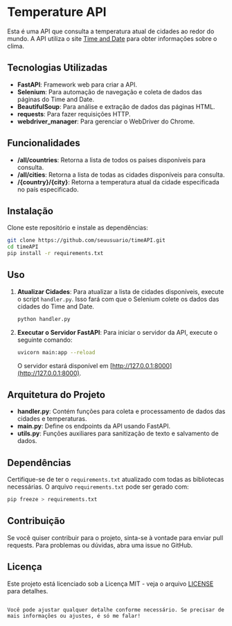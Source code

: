 # Temperature API

Esta é uma API que consulta a temperatura atual de cidades ao redor do mundo. A API utiliza o site [Time and Date](https://www.timeanddate.com) para obter informações sobre o clima.

## Tecnologias Utilizadas

- **FastAPI**: Framework web para criar a API.
- **Selenium**: Para automação de navegação e coleta de dados das páginas do Time and Date.
- **BeautifulSoup**: Para análise e extração de dados das páginas HTML.
- **requests**: Para fazer requisições HTTP.
- **webdriver_manager**: Para gerenciar o WebDriver do Chrome.

## Funcionalidades

- **/all/countries**: Retorna a lista de todos os países disponíveis para consulta.
- **/all/cities**: Retorna a lista de todas as cidades disponíveis para consulta.
- **/{country}/{city}**: Retorna a temperatura atual da cidade especificada no país especificado.

## Instalação

Clone este repositório e instale as dependências:

```bash
git clone https://github.com/seuusuario/timeAPI.git
cd timeAPI
pip install -r requirements.txt
```

## Uso

1. **Atualizar Cidades**:
   Para atualizar a lista de cidades disponíveis, execute o script `handler.py`. Isso fará com que o Selenium colete os dados das cidades do Time and Date.

   ```bash
   python handler.py
   ```

2. **Executar o Servidor FastAPI**:
   Para iniciar o servidor da API, execute o seguinte comando:

   ```bash
   uvicorn main:app --reload
   ```

   O servidor estará disponível em [http://127.0.0.1:8000](http://127.0.0.1:8000).

## Arquitetura do Projeto

- **handler.py**: Contém funções para coleta e processamento de dados das cidades e temperaturas.
- **main.py**: Define os endpoints da API usando FastAPI.
- **utils.py**: Funções auxiliares para sanitização de texto e salvamento de dados.

## Dependências

Certifique-se de ter o `requirements.txt` atualizado com todas as bibliotecas necessárias. O arquivo `requirements.txt` pode ser gerado com:

```bash
pip freeze > requirements.txt
```

## Contribuição

Se você quiser contribuir para o projeto, sinta-se à vontade para enviar pull requests. Para problemas ou dúvidas, abra uma issue no GitHub.

## Licença

Este projeto está licenciado sob a Licença MIT - veja o arquivo [LICENSE](LICENSE) para detalhes.
```

Você pode ajustar qualquer detalhe conforme necessário. Se precisar de mais informações ou ajustes, é só me falar!